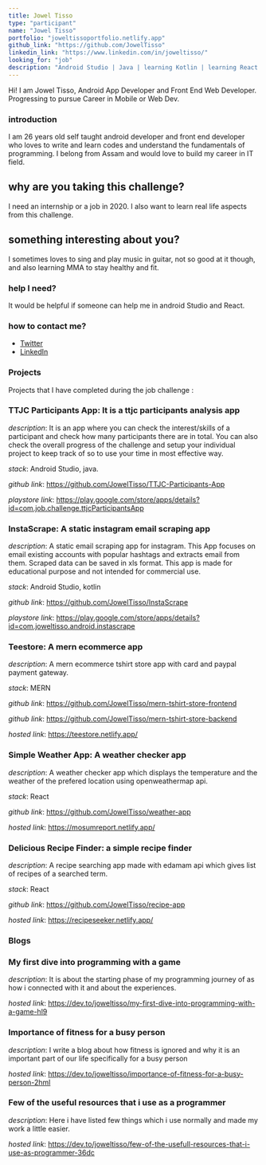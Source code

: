 ```yaml
---
title: Jowel Tisso
type: "participant"
name: "Jowel Tisso"
portfolio: "joweltissoportfolio.netlify.app"
github_link: "https://github.com/JowelTisso"
linkedin_link: "https://www.linkedin.com/in/joweltisso/"
looking_for: "job"
description: "Android Studio | Java | learning Kotlin | learning React | learning JavaScript"
---
```


Hi! I am Jowel Tisso, Android App Developer and Front End Web Developer. Progressing to pursue Career in Mobile or Web Dev.

### introduction

I am 26 years old self taught android developer and front end developer who loves to write and learn codes and understand the fundamentals of programming. I belong from Assam and would love to build my career in IT field.

## why are you taking this challenge?

I need an internship or a job in 2020.
I also want to learn real life aspects from this challenge.

## something interesting about you?

I sometimes loves to sing and play music in guitar, not so good at it though, and also learning MMA to stay healthy and fit.

### help I need?

It would be helpful if someone can help me in android Studio and React.

### how to contact me?

- [Twitter](https://twitter.com/joweltisso)
- [LinkedIn](https://www.linkedin.com/in/joweltisso)

### Projects

Projects that I have completed during the job challenge :

### TTJC Participants App: It is a ttjc participants analysis app

_description_: It is an app where you can check the interest/skills of a participant and check how many participants there are in total.
You can also check the overall progress of the challenge and setup your individual project to keep track of so to use your time in most effective way.

_stack_: Android Studio, java.

_github link_: https://github.com/JowelTisso/TTJC-Participants-App

_playstore link_: https://play.google.com/store/apps/details?id=com.job.challenge.ttjcParticipantsApp

### InstaScrape: A static instagram email scraping app

_description_: A static email scraping app for instagram. This App focuses on email existing accounts with popular hashtags and extracts email from them. Scraped data can be saved in xls format. This app is made for educational purpose and not intended for commercial use.

_stack_: Android Studio, kotlin

_github link_: https://github.com/JowelTisso/InstaScrape

_playstore link_: https://play.google.com/store/apps/details?id=com.joweltisso.android.instascrape

### Teestore: A mern ecommerce app

_description_: A mern ecommerce tshirt store app with card and paypal payment gateway.

_stack_: MERN

_github link_: https://github.com/JowelTisso/mern-tshirt-store-frontend

_github link_: https://github.com/JowelTisso/mern-tshirt-store-backend

_hosted link_: https://teestore.netlify.app/

### Simple Weather App: A weather checker app

_description_: A weather checker app which displays the temperature and the weather of the prefered location using openweathermap api.

_stack_: React

_github link_: https://github.com/JowelTisso/weather-app

_hosted link_: https://mosumreport.netlify.app/

### Delicious Recipe Finder: a simple recipe finder

_description_: A recipe searching app made with edamam api which gives list of recipes of a searched term.

_stack_: React

_github link_: https://github.com/JowelTisso/recipe-app

_hosted link_: https://recipeseeker.netlify.app/

### Blogs

### My first dive into programming with a game

_description_: It is about the starting phase of my programming journey of as how i connected with it and about the experiences.

_hosted link_: https://dev.to/joweltisso/my-first-dive-into-programming-with-a-game-hl9

### Importance of fitness for a busy person

_description_: I write a blog about how fitness is ignored and why it is an important part of our life specifically for a busy person

_hosted link_: https://dev.to/joweltisso/importance-of-fitness-for-a-busy-person-2hml

### Few of the useful resources that i use as a programmer

_description_: Here i have listed few things which i use normally and made my work a little easier.

_hosted link_: https://dev.to/joweltisso/few-of-the-usefull-resources-that-i-use-as-programmer-36dc
